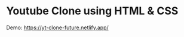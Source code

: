 # Youtube Clone using HTML & CSS

Demo: <a href="https://yt-clone-future.netlify.app/">https://yt-clone-future.netlify.app/</a>
